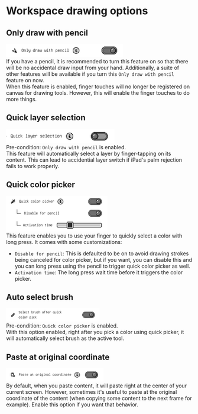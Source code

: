 # Workspace drawing options

## Only draw with pencil
![Only pencil](images/only_pencil.png)<br/>
If you have a pencil, it is recommended to turn this feature on so that there will be no accidental draw input from your hand. Additionally, a suite of other features will be available if you turn this `Only draw with pencil` feature on now.<br/>
When this feature is enabled, finger touches will no longer be registered on canvas for drawing tools. However, this will enable the finger touches to do more things.

## Quick layer selection
![Quick layer selection](images/quick_layer_select.png)<br/>
Pre-condition: `Only draw with pencil` is enabled.<br/>
This feature will automatically select a layer by finger-tapping on its content. This can lead to accidential layer switch if iPad's palm rejection fails to work properly.

## Quick color picker
![Quick color select](images/quick_color_select.png)<br/>
This feature enables you to use your finger to quickly select a color with long press. It comes with some customizations:
- `Disable for pencil`: This is defaulted to be on to avoid drawing strokes being canceled for color picker, but if you want, you can disable this and you can long press using the pencil to trigger quick color picker as well.
- `Activation time`: The long press wait time before it triggers the color picker.

## Auto select brush
![Auto select brush](images/auto_select_brush.png)<br/>
Pre-condition: `Quick color picker` is enabled.<br/>
With this option enabled, right after you pick a color using quick picker, it will automatically select brush as the active tool.

## Paste at original coordinate
![Paste at original coordinate](images/paste_at_original.png)<br/>
By default, when you paste content, it will paste right at the center of your current screen. However, sometimes it's useful to paste at the original coordinate of the content (when copying some content to the next frame for example). Enable this option if you want that behavior.
